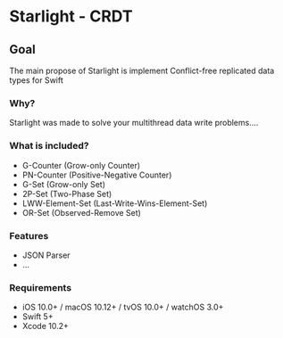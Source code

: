 # Starlight - CRDT

## Goal

The main propose of Starlight is implement Conflict-free replicated data types for Swift 

### Why?

Starlight was made to solve your multithread data write problems....

### What is included? 

- G-Counter (Grow-only Counter)
- PN-Counter (Positive-Negative Counter)
- G-Set (Grow-only Set)
- 2P-Set (Two-Phase Set)
- LWW-Element-Set (Last-Write-Wins-Element-Set)
- OR-Set (Observed-Remove Set)

### Features

- JSON Parser
- ...


### Requirements

- iOS 10.0+ / macOS 10.12+ / tvOS 10.0+ / watchOS 3.0+
- Swift 5+
- Xcode 10.2+